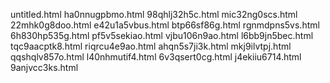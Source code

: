 untitled.html
ha0nnugpbmo.html
98qhlj32h5c.html
mic32ng0scs.html
22mhk0g8doo.html
e42u1a5vbus.html
btp66sf86g.html
rgnmdpns5vs.html
6h830hp535g.html
pf5v5sekiao.html
vjbu106n9ao.html
l6bb9jn5bec.html
tqc9aacptk8.html
riqrcu4e9ao.html
ahqn5s7ji3k.html
mkj9ilvtpj.html
qqshqlv857o.html
l40nhmutif4.html
6v3qsert0cg.html
j4ekiiu6714.html
9anjvcc3ks.html